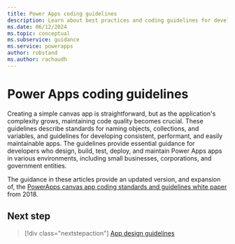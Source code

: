 ```yaml
---
title: Power Apps coding guidelines
description: Learn about best practices and coding guidelines for developing Power Apps.
ms.date: 06/12/2024
ms.topic: conceptual
ms.subservice: guidance
ms.service: powerapps
author: robstand
ms.author: rachaudh
---
```


# Power Apps coding guidelines

Creating a simple canvas app is straightforward, but as the application's complexity grows, maintaining code quality becomes crucial. These guidelines describe standards for naming objects, collections, and variables, and guidelines for developing consistent, performant, and easily maintainable apps. The guidelines provide essential guidance for developers who design, build, test, deploy, and maintain Power Apps apps in various environments, including small businesses, corporations, and government entities.

The guidance in these articles provide an updated version, and expansion of, the [PowerApps canvas app coding standards and guidelines white paper](https://pahandsonlab.blob.core.windows.net/documents/PowerApps%20canvas%20app%20coding%20standards%20and%20guidelines.pdf) from 2018.

## Next step

> [!div class="nextstepaction"]
> [App design guidelines](app-design-guidelines.md)
